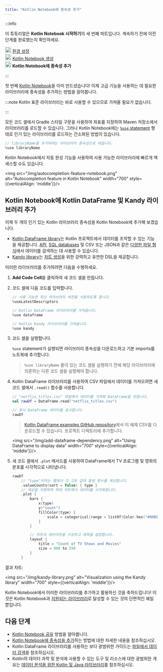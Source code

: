 ```yaml
---
title: "Kotlin Notebook에 종속성 추가"
---
```

:::info
<p>
   이 튜토리얼은 <strong>Kotlin Notebook 시작하기</strong>의 세 번째 파트입니다. 계속하기 전에 이전 단계를 완료했는지 확인하세요.
</p>
<p>
   <img src="/img/icon-1-done.svg" width="20" alt="First step"/> <a href="kotlin-notebook-set-up-env">환경 설정</a><br/>
      <img src="/img/icon-2-done.svg" width="20" alt="Second step"/> <a href="kotlin-notebook-create">Kotlin Notebook 생성</a><br/>
      <img src="/img/icon-3.svg" width="20" alt="Third step"/> <strong>Kotlin Notebook에 종속성 추가</strong><br/>
</p>

:::

첫 번째 [Kotlin Notebook](kotlin-notebook-overview)을 이미 만드셨습니다! 이제 고급 기능을 사용하는 데 필요한 라이브러리에 종속성을 추가하는 방법을 알아봅니다.

:::note
Kotlin 표준 라이브러리는 바로 사용할 수 있으므로 가져올 필요가 없습니다.

:::

모든 코드 셀에서 Gradle 스타일 구문을 사용하여 좌표를 지정하여 Maven 저장소에서 라이브러리를 로드할 수 있습니다.
그러나 Kotlin Notebook에는 [`%use` statement](https://www.jetbrains.com/help/idea/kotlin-notebook.html#import-libraries) 형태로 인기 있는 라이브러리를 로드하는 간소화된 방법이 있습니다.

```kotlin
// libraryName을 추가하려는 라이브러리 종속성으로 바꿉니다.
%use libraryName
```

Kotlin Notebook에서 자동 완성 기능을 사용하여 사용 가능한 라이브러리에 빠르게 액세스할 수도 있습니다.

<img src="/img/autocompletion-feature-notebook.png" alt="Autocompletion feature in Kotlin Notebook" width="700" style={{verticalAlign: 'middle'}}/>

## Kotlin Notebook에 Kotlin DataFrame 및 Kandy 라이브러리 추가

이제 두 개의 인기 있는 Kotlin 라이브러리 종속성을 Kotlin Notebook에 추가해 보겠습니다.
* [Kotlin DataFrame library](https://kotlin.github.io/dataframe/gettingstarted.html)는 Kotlin 프로젝트에서 데이터를 조작할 수 있는 기능을 제공합니다.
[API](data-analysis-work-with-api), [SQL databases](data-analysis-connect-to-db) 및 CSV 또는 JSON과 같은 [다양한 파일 형식](data-analysis-work-with-data-sources)에서 데이터를 검색하는 데 사용할 수 있습니다.
* [Kandy library](https://kotlin.github.io/kandy/welcome.html)는 [차트 생성](data-analysis-visualization)을 위한 강력하고 유연한 DSL을 제공합니다.

이러한 라이브러리를 추가하려면 다음을 수행하세요.

1. **Add Code Cell**을 클릭하여 새 코드 셀을 만듭니다.
2. 코드 셀에 다음 코드를 입력합니다.

    ```kotlin
    // 사용 가능한 최신 라이브러리 버전을 사용하도록 합니다.
    %useLatestDescriptors
    
    // Kotlin DataFrame 라이브러리를 가져옵니다.
    %use dataframe
    
    // Kotlin Kandy 라이브러리를 가져옵니다.
    %use kandy
    ```

3. 코드 셀을 실행합니다.

    `%use` statement가 실행되면 라이브러리 종속성을 다운로드하고 기본 imports를 노트북에 추가합니다.

    > `%use libraryName` 줄이 있는 코드 셀을 실행하기 전에 해당 라이브러리에 의존하는 다른 코드 셀을 실행해야 합니다.
    >
    

4. Kotlin DataFrame 라이브러리를 사용하여 CSV 파일에서 데이터를 가져오려면 새 코드 셀에서 `.read()` 함수를 사용합니다.

    ```kotlin
    // "netflix_titles.csv" 파일에서 데이터를 가져와 DataFrame을 만듭니다.
    val rawDf = DataFrame.read("netflix_titles.csv")
    
    // 원시 DataFrame 데이터를 표시합니다.
    rawDf
    ```

    > [Kotlin DataFrame examples GitHub repository](https://github.com/Kotlin/dataframe/blob/master/examples/notebooks/netflix/netflix_titles.csv)에서 이 예제 CSV를 다운로드할 수 있습니다.
    > 프로젝트 디렉토리에 추가합니다.
    > 
    

    <img src="/img/add-dataframe-dependency.png" alt="Using DataFrame to display data" width="700" style={{verticalAlign: 'middle'}}/>

5. 새 코드 셀에서 `.plot` 메서드를 사용하여 DataFrame에서 TV 프로그램 및 영화의 분포를 시각적으로 나타냅니다.

    ```kotlin
    rawDf
        // "type"이라는 열에서 각 고유 값의 발생 횟수를 계산합니다.
        .valueCounts(sort = false) { type }
        // 색상을 지정하여 막대 차트에서 데이터를 시각화합니다.
        .plot {
            bars {
                x(type)
                y("count")
                fillColor(type) {
                    scale = categorical(range = listOf(Color.hex("#00BCD4"), Color.hex("#009688")))
                }
            }
    
            // 차트의 레이아웃을 구성하고 제목을 설정합니다.
            layout {
                title = "Count of TV Shows and Movies"
                size = 900 to 550
            }
        }
    ```

결과 차트:

<img src="/img/kandy-library.png" alt="Visualization using the Kandy library" width="700" style={{verticalAlign: 'middle'}}/>

Kotlin Notebook에서 이러한 라이브러리를 추가하고 활용하신 것을 축하드립니다!
이것은 Kotlin Notebook과 [지원되는 라이브러리](data-analysis-libraries)로 달성할 수 있는 것의 단편적인 예일 뿐입니다.

## 다음 단계

* [Kotlin Notebook 공유](kotlin-notebook-share) 방법을 알아봅니다.
* [Kotlin Notebook에 종속성을 추가](https://www.jetbrains.com/help/idea/kotlin-notebook.html#add-dependencies)하는 방법에 대한 자세한 내용을 참조하십시오.
* Kotlin DataFrame 라이브러리를 사용하는 보다 광범위한 가이드는 [파일에서 데이터 검색](data-analysis-work-with-data-sources)을 참조하십시오.
* Kotlin의 데이터 과학 및 분석에 사용할 수 있는 도구 및 리소스에 대한 광범위한 개요는 [데이터 분석을 위한 Kotlin 및 Java 라이브러리](data-analysis-libraries)를 참조하십시오.